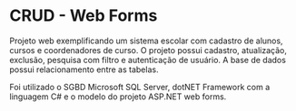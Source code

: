 # CRUD - Web Forms

Projeto web exemplificando um sistema escolar com cadastro de alunos, cursos e coordenadores de curso. O projeto possui cadastro, atualização, exclusão, pesquisa com filtro e autenticação de usuário. A base de dados possui relacionamento entre as tabelas.

Foi utilizado o SGBD Microsoft SQL Server, dotNET Framework com a linguagem C# e o modelo do projeto ASP.NET web forms.
